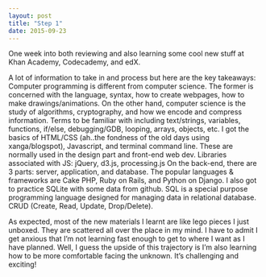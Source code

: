```yaml
--- 
layout: post
title: "Step 1"
date: 2015-09-23
---
```

One week into both reviewing and also learning some cool new stuff at Khan Academy, Codecademy, and edX. 


A lot of information to take in and process but here are the key takeaways:
	Computer programming is different from computer science. The former is concerned with the language, syntax, how to create webpages, how to make drawings/animations. On the other hand, computer science is the study of algorithms, cryptography, and how we encode and compress information. 
	Terms to be familiar with including text/strings, variables, functions, if/else, debugging/GDB, looping, arrays, objects, etc.
	I got the basics of HTML/CSS (ah..the fondness of the old days using xanga/blogspot), Javascript, and terminal command line. These are normally used in the design part and front-end web dev. Libraries associated with JS: jQuery, d3.js, processing.js
	On the back-end, there are 3 parts: server, application, and database. The popular languages & frameworks are Cake PHP, Ruby on Rails, and Python on Django. I also got to practice SQLite with some data from github. SQL is a special purpose programming language designed for managing data in relational database. CRUD (Create, Read, Update, Drop/Delete).


As expected, most of the new materials I learnt are like lego pieces I just unboxed. They are scattered all over the place in my mind. I have to admit I get anxious that I’m not learning fast enough to get to where I want as I have planned. Well, I guess the upside of this trajectory is I’m also learning how to be more comfortable facing the unknown. It’s challenging and exciting!
